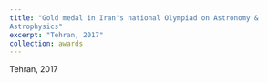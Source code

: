 ```yaml
---
title: "Gold medal in Iran's national Olympiad on Astronomy &
Astrophysics"
excerpt: "Tehran, 2017"
collection: awards
---
```

Tehran, 2017